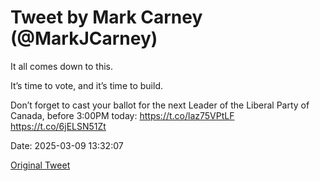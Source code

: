 # Tweet by Mark Carney (@MarkJCarney)

It all comes down to this.

It’s time to vote, and it’s time to build.

Don’t forget to cast your ballot for the next Leader of the Liberal Party of Canada, before 3:00PM today: https://t.co/laz75VPtLF https://t.co/6jELSN51Zt

Date: 2025-03-09 13:32:07

[Original Tweet](https://x.com/MarkJCarney/status/1898728509473775953)
